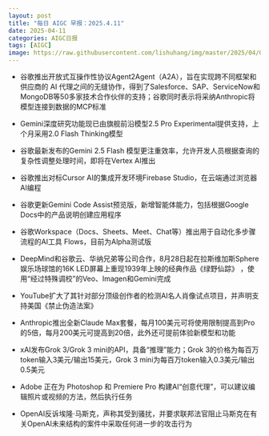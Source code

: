 ```yaml
---
layout: post
title: "每日 AIGC 早报：2025.4.11"
date: 2025-04-11
categories: AIGC日报
tags: [AIGC]
image: https://raw.githubusercontent.com/lishuhang/img/master/2025/04/0411-d.jpg
---
```


- 谷歌推出开放式互操作性协议Agent2Agent（A2A），旨在实现跨不同框架和供应商的 AI 代理之间的无缝协作，得到了Salesforce、SAP、ServiceNow和MongoDB等50多家技术合作伙伴的支持；谷歌同时表示将采纳Anthropic将模型连接到数据的MCP标准

- Gemini深度研究功能现已由旗舰前沿模型2.5 Pro Experimental提供支持，上个月采用2.0 Flash Thinking模型

- 谷歌最新发布的Gemini 2.5 Flash 模型更注重效率，允许开发人员根据查询的复杂性调整处理时间，即将在Vertex AI推出

- 谷歌推出对标Cursor AI的集成开发环境Firebase Studio，在云端通过浏览器AI编程

- 谷歌更新Gemini Code Assist预览版，新增智能体能力，包括根据Google Docs中的产品说明创建应用程序

- 谷歌Workspace（Docs、Sheets、Meet、Chat等）推出用于自动化多步骤流程的AI工具 Flows，目前为Alpha测试版

- DeepMind和谷歌云、华纳兄弟等公司合作，8月28日起在拉斯维加斯Sphere娱乐场球馆的16K LED屏幕上重现1939年上映的经典作品《绿野仙踪》 ，使用“经过特殊调校”的Veo、Imagen和Gemini完成

- YouTube扩大了其针对部分顶级创作者的检测AI名人肖像试点项目，并声明支持美国《禁止伪造法案》

- Anthropic推出全新Claude Max套餐，每月100美元可将使用限制提高到Pro的5倍，每月200美元可提高到20倍，此外还可提前体验新模型和功能

- xAI发布Grok 3/Grok 3 mini的API，具备“推理”能力；Grok 3的价格为每百万token输入3美元/输出15美元，Grok 3 mini为每百万token输入0.3美元/输出0.5美元

- Adobe 正在为 Photoshop 和 Premiere Pro 构建AI“创意代理”，可以建议编辑照片或视频的方法，然后执行任务

- OpenAI反诉埃隆·马斯克，声称其受到骚扰，并要求联邦法官阻止马斯克在有关OpenAI未来结构的案件中采取任何进一步的攻击行为